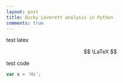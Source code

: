 ```yaml
---
layout: post
title: Bucky Leverett analysis in Python
comments: true
---
```

test latex 

$$ \LaTeX $$

test code

```js
var s = 'Hi';
```